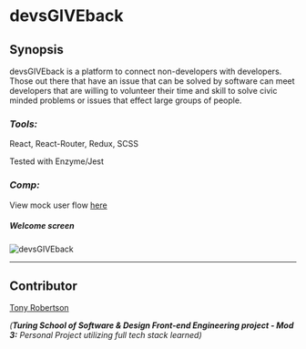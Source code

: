 # devsGIVEback

## Synopsis

devsGIVEback is a platform to connect non-developers with developers. Those out there that have an issue that can be solved by software can meet developers that are willing to volunteer their time and skill to solve civic minded problems or issues that effect large groups of people.

### *Tools:* 
React, React-Router, Redux, SCSS

Tested with Enzyme/Jest

### *Comp:* 

View mock user flow [here](https://s3.amazonaws.com/assets.mockflow.com/app/wireframepro/fileexport/Export_D5e6d768b13da88991628707b34c0bab0.pdf)

##### Welcome screen

![devsGIVEback](https://user-images.githubusercontent.com/34175382/41035328-88a80c44-6949-11e8-95b3-6dfd80ed2239.png)

---

## Contributor

[Tony Robertson](https://github.com/tonyr729)

_(**Turing School of Software & Design Front-end Engineering project - Mod 3:** Personal Project utilizing full tech stack learned)_

